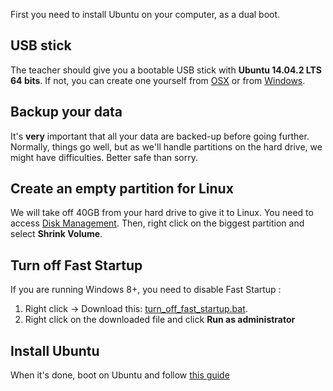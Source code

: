 First you need to install Ubuntu on your computer, as a dual boot.

## USB stick

The teacher should give you a bootable USB stick with **Ubuntu 14.04.2 LTS 64 bits**. If not, you can create one yourself from [OSX](http://www.ubuntu.com/download/desktop/create-a-usb-stick-on-mac-osx) or from [Windows](http://www.ubuntu.com/download/desktop/create-a-usb-stick-on-windows).

## Backup your data

It's **very** important that all your data are backed-up before going further. Normally, things go well, but as we'll handle partitions on the hard drive, we might have difficulties. Better safe than sorry.

## Create an empty partition for Linux

We will take off 40GB from your hard drive to give it to Linux. You need to access [Disk Management](http://pcsupport.about.com/od/windows-8/a/disk-management-windows-8.htm). Then, right click on the biggest partition and select **Shrink Volume**.

## Turn off Fast Startup

If you are running Windows 8+, you need to disable Fast Startup :

1. Right click -> Download this: [turn_off_fast_startup.bat](https://raw.githubusercontent.com/lewagon/setup/master/utils/turn_off_fast_startup.bat).
1. Right click on the downloaded file and click **Run as administrator**

## Install Ubuntu

When it's done, boot on Ubuntu and follow [this guide](UBUNTU.md)
